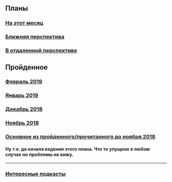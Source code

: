 ## Планы
### [На этот месяц](2019/March.md)

### [Ближняя перспектива](some-next-mounth.md)
### [В отдаленной перспективе](someday.md)

## Пройденное
### [Февраль 2019](2019/February.md)
### [Январь 2019](2019/January.md)
### [Декабрь 2018](2018/December.md)
### [Ноябрь 2018](2018/November.md)
### [Основное из пройденного/прочитанного до ноября 2018](passed.md)
#### Ну т.е. до начала ведения этого плана. Что то упущено в любом случае но проблемы не вижу.
__________________________________
### [Интересные подкасты](podcasts.md)
